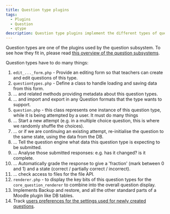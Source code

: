 ```yaml
---
title: Question type plugins
tags:
  - Plugins
  - Question
  - qtype
description: Question type plugins implement the different types of question that the core Question subsystem can handle.
---
```


Question types are one of the plugins used by the question subsystem. To see how they fit in, please read [this overview of the question subsystems](../subsystems/question/).

Question types have to do many things:

1. `edit_..._form.php` - Provide an editing form so that teachers can create and edit questions of this type.
2. `questiontypes.php` - Define a class to handle loading and saving data from this form.
3. ... and related methods providing metadata about this question types.
4. ... and import and export in any Question formats that the type wants to support.
5. `question.php` - this class represents one instance of this question type, while it is being attempted by a user. It must do many things
6. ... Start a new attempt (e.g. in a multiple choice question, this is where we randomly shuffle the choices).
7. ... or if we are continuing an existing attempt, re-initialise the question to the same state, using the data from the DB.
8. ... Tell the question engine what data this question type is expecting to be submitted.
9. ... Analyse those submitted responses: e.g. has it changed? is it complete.
10. ... Automatically grade the response to give a 'fraction' (mark between 0 and 1) and a state (correct / partially correct / incorrect).
11. ... check access to files for the file API.
12. `renderer.php` - to display the key bits of this question types for the `core_question_renderer` to combine into the overall question display.
13. Implements Backup and restore, and all the other standard parts of a Moodle plugin like DB tables.
14. Track [users preferences for the settings used for newly created questions](./qtype/newquestiondefaults).
